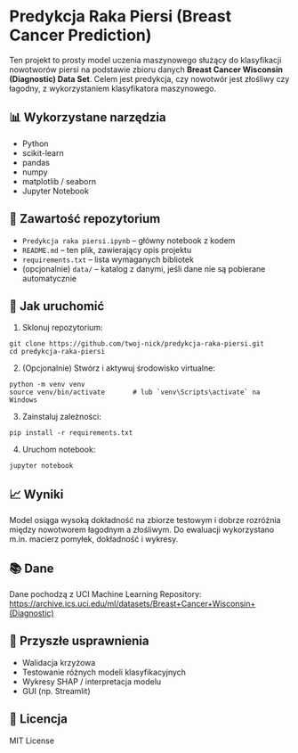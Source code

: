 # Predykcja Raka Piersi (Breast Cancer Prediction)

Ten projekt to prosty model uczenia maszynowego służący do klasyfikacji nowotworów piersi na podstawie zbioru danych **Breast Cancer Wisconsin (Diagnostic) Data Set**. Celem jest predykcja, czy nowotwór jest złośliwy czy łagodny, z wykorzystaniem klasyfikatora maszynowego.

## 📊 Wykorzystane narzędzia

- Python
- scikit-learn
- pandas
- numpy
- matplotlib / seaborn
- Jupyter Notebook

## 📁 Zawartość repozytorium

- `Predykcja raka piersi.ipynb` – główny notebook z kodem
- `README.md` – ten plik, zawierający opis projektu
- `requirements.txt` – lista wymaganych bibliotek
- (opcjonalnie) `data/` – katalog z danymi, jeśli dane nie są pobierane automatycznie

## 🔧 Jak uruchomić

1. Sklonuj repozytorium:
```
git clone https://github.com/twoj-nick/predykcja-raka-piersi.git
cd predykcja-raka-piersi
```

2. (Opcjonalnie) Stwórz i aktywuj środowisko virtualne:
```
python -m venv venv
source venv/bin/activate       # lub `venv\Scripts\activate` na Windows
```

3. Zainstaluj zależności:
```
pip install -r requirements.txt
```

4. Uruchom notebook:
```
jupyter notebook
```

## 📈 Wyniki

Model osiąga wysoką dokładność na zbiorze testowym i dobrze rozróżnia między nowotworem łagodnym a złośliwym. Do ewaluacji wykorzystano m.in. macierz pomyłek, dokładność i wykresy.

## 📚 Dane

Dane pochodzą z UCI Machine Learning Repository:  
https://archive.ics.uci.edu/ml/datasets/Breast+Cancer+Wisconsin+(Diagnostic)

## 🧠 Przyszłe usprawnienia

- Walidacja krzyżowa
- Testowanie różnych modeli klasyfikacyjnych
- Wykresy SHAP / interpretacja modelu
- GUI (np. Streamlit)

## 📜 Licencja

MIT License
